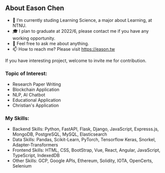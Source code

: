 ## About Eason Chen

- 🔭 I’m currently studing Learning Science, a major about Learning, at NTNU.
- 🎓 I plan to graduate at 2022/6, please contact me if you have any working opportunity.
- 💬 Feel free to ask me about anything.
- 📫 How to reach me? Please visit https://eason.tw

If you have interesting project, welcome to invite me for contribution.

### Topic of Interest:
- Research Paper Writing
- Blockchain Application
- NLP, AI Chatbot
- Educational Application
- Christian's Application


### My Skills:
- Backend Skills: Python, FastAPI, Flask, Django, JavaScript, Expresss.js, MongoDB, PostgreSQL, MySQL, Elasticsearch
- Data Skills: Pandas, Scikit-Learn, PyTorch, Tensorflow Keras, Snorkel, Adapter-Transformers
- Frontend Skills: HTML, CSS, BootStrap, Vue, React, Angular, JavaScript, TypeScript, IndexedDB
- Other Skills: GCP, Google APIs, Ethereum, Solidity, IOTA, OpenCerts, Selenium
